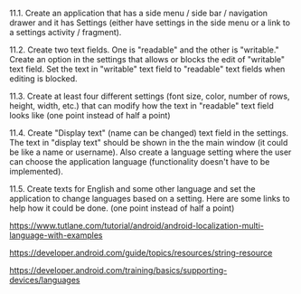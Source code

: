 
11.1. Create an application that has a side menu / side bar / navigation drawer and it has Settings (either have settings in the side menu or a link to a settings activity / fragment).



11.2. Create two text fields. One is "readable" and the other is "writable." Create an option in the settings that allows or blocks the edit of "writable" text field. Set the text in "writable" text field to "readable" text fields when editing is blocked. 



11.3. Create at least four different settings (font size, color, number of rows, height, width, etc.) that can modify how the text in "readable" text field looks like (one point instead of half a point)



11.4. Create "Display text" (name can be changed) text field in the settings. The text in "display text" should be shown in the the main window (it could be like a name or username). Also create a language setting where the user can choose the application language (functionality doesn't have to be implemented).



11.5. Create texts for English and some other language and set the application to change languages based on a setting. Here are some links to help how it could be done. (one point instead of half a point)



https://www.tutlane.com/tutorial/android/android-localization-multi-language-with-examples

https://developer.android.com/guide/topics/resources/string-resource

https://developer.android.com/training/basics/supporting-devices/languages
